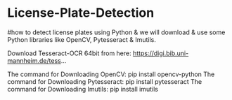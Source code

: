 # License-Plate-Detection
#how to detect license plates using Python & we will download & use some Python libraries like OpenCV, Pytesseract & Imutils.

Download Tesseract-OCR 64bit from here: https://digi.bib.uni-mannheim.de/tess...

The command for Downloading OpenCV: pip install opencv-python
The command for Downloading Pytesseract: pip install pytesseract
The command for Downloading Imutils: pip install imutils
